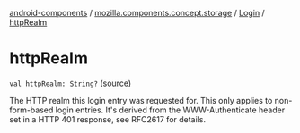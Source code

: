 [android-components](../../index.md) / [mozilla.components.concept.storage](../index.md) / [Login](index.md) / [httpRealm](./http-realm.md)

# httpRealm

`val httpRealm: `[`String`](https://kotlinlang.org/api/latest/jvm/stdlib/kotlin/-string/index.html)`?` [(source)](https://github.com/mozilla-mobile/android-components/blob/master/components/concept/storage/src/main/java/mozilla/components/concept/storage/LoginsStorage.kt#L152)

The HTTP realm this login entry was requested for.
This only applies to non-form-based login entries.
It's derived from the WWW-Authenticate header set in a HTTP 401
response, see RFC2617 for details.

